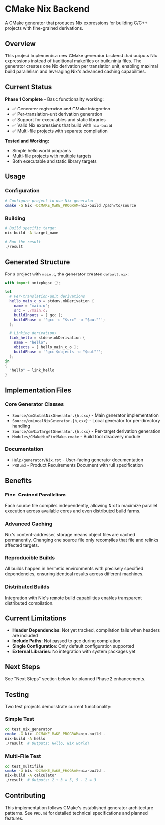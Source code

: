# CMake Nix Backend

A CMake generator that produces Nix expressions for building C/C++ projects with fine-grained derivations.

## Overview

This project implements a new CMake generator backend that outputs Nix expressions instead of traditional makefiles or build.ninja files. The generator creates one Nix derivation per translation unit, enabling maximal build parallelism and leveraging Nix's advanced caching capabilities.

## Current Status

**Phase 1 Complete** - Basic functionality working:

- ✅ Generator registration and CMake integration
- ✅ Per-translation-unit derivation generation  
- ✅ Support for executables and static libraries
- ✅ Valid Nix expressions that build with `nix-build`
- ✅ Multi-file projects with separate compilation

**Tested and Working:**
- Simple hello world programs
- Multi-file projects with multiple targets
- Both executable and static library targets

## Usage

### Configuration
```bash
# Configure project to use Nix generator
cmake -G Nix -DCMAKE_MAKE_PROGRAM=nix-build /path/to/source
```

### Building
```bash
# Build specific target
nix-build -A target_name

# Run the result
./result
```

## Generated Structure

For a project with `main.c`, the generator creates `default.nix`:

```nix
with import <nixpkgs> {};

let
  # Per-translation-unit derivations
  hello_main_c_o = stdenv.mkDerivation {
    name = "main.o";
    src = ./main.c;
    buildInputs = [ gcc ];
    buildPhase = ''gcc -c "$src" -o "$out"'';
  };
  
  # Linking derivations
  link_hello = stdenv.mkDerivation {
    name = "hello";
    objects = [ hello_main_c_o ];
    buildPhase = ''gcc $objects -o "$out"'';
  };
in
{
  "hello" = link_hello;
}
```

## Implementation Files

### Core Generator Classes
- `Source/cmGlobalNixGenerator.{h,cxx}` - Main generator implementation
- `Source/cmLocalNixGenerator.{h,cxx}` - Local generator for per-directory handling  
- `Source/cmNixTargetGenerator.{h,cxx}` - Per-target derivation generation
- `Modules/CMakeNixFindMake.cmake` - Build tool discovery module

### Documentation
- `Help/generator/Nix.rst` - User-facing generator documentation
- `PRD.md` - Product Requirements Document with full specification

## Benefits

### Fine-Grained Parallelism
Each source file compiles independently, allowing Nix to maximize parallel execution across available cores and even distributed build farms.

### Advanced Caching
Nix's content-addressed storage means object files are cached permanently. Changing one source file only recompiles that file and relinks affected targets.

### Reproducible Builds
All builds happen in hermetic environments with precisely specified dependencies, ensuring identical results across different machines.

### Distributed Builds
Integration with Nix's remote build capabilities enables transparent distributed compilation.

## Current Limitations

- **Header Dependencies**: Not yet tracked, compilation fails when headers are included
- **Include Paths**: Not passed to gcc during compilation  
- **Single Configuration**: Only default configuration supported
- **External Libraries**: No integration with system packages yet

## Next Steps

See "Next Steps" section below for planned Phase 2 enhancements.

## Testing

Two test projects demonstrate current functionality:

### Simple Test
```bash
cd test_nix_generator
cmake -G Nix -DCMAKE_MAKE_PROGRAM=nix-build .
nix-build -A hello
./result  # Outputs: Hello, Nix world!
```

### Multi-File Test  
```bash
cd test_multifile
cmake -G Nix -DCMAKE_MAKE_PROGRAM=nix-build .
nix-build -A calculator  
./result  # Outputs: 2 + 3 = 5, 5 - 2 = 3
```

## Contributing

This implementation follows CMake's established generator architecture patterns. See `PRD.md` for detailed technical specifications and planned features.
